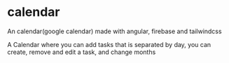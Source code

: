 # calendar
An calendar(google calendar) made with angular, firebase and tailwindcss

A Calendar where you can add tasks that is separated by day, you can create, remove and edit a task, and change months

